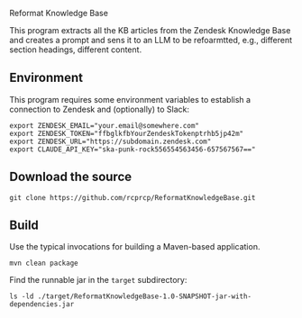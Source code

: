 Reformat Knowledge Base

This program extracts all the KB articles from the Zendesk Knowledge Base and creates a prompt and sens it to an LLM to be refoarmtted, e.g., different section headings, different content. 
## Environment
This program requires some environment variables to establish a connection to Zendesk and (optionally) to Slack: 
```shell
export ZENDESK_EMAIL="your.email@somewhere.com"
export ZENDESK_TOKEN="ffbglkfbYourZendeskTokenptrhb5jp42m"
export ZENDESK_URL="https://subdomain.zendesk.com"
export CLAUDE_API_KEY="ska-punk-rock556554563456-657567567=="
```
## Download the source
```shell
git clone https://github.com/rcprcp/ReformatKnowledgeBase.git
```

## Build 
Use the typical invocations for building a Maven-based application.
```shell
mvn clean package
```

Find the runnable jar in the `target` subdirectory: 
```shell
ls -ld ./target/ReformatKnowledgeBase-1.0-SNAPSHOT-jar-with-dependencies.jar
```